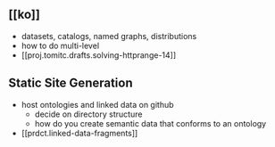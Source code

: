 
## [[ko]]

- datasets, catalogs, named graphs, distributions
- how to do multi-level
- [[proj.tomitc.drafts.solving-httprange-14]]

## Static Site Generation

- host ontologies and linked data on github
  - decide on directory structure
  - how do you create semantic data that conforms to an ontology
- [[prdct.linked-data-fragments]]

